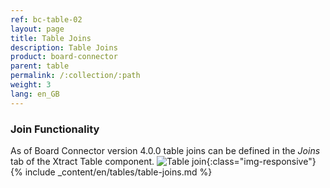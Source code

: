 ```yaml
---
ref: bc-table-02
layout: page
title: Table Joins
description: Table Joins 
product: board-connector
parent: table
permalink: /:collection/:path
weight: 3
lang: en_GB
---
```


### Join Functionality

As of Board Connector version 4.0.0 table joins can be defined in the *Joins* tab of the Xtract Table component. 
![Table join ](/img/content/table-join-tab.png){:class="img-responsive"}
{% include _content/en/tables/table-joins.md  %}

